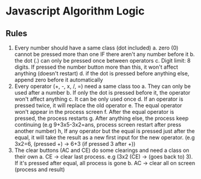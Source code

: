 # Javascript Algorithm Logic

## Rules
1. Every number should have a same class (dot included)
  a. zero (0) cannot be pressed more than one IF there aren't any number before it
  b. the dot (.) can only be pressed once between operators
  c. Digit limit: 8 digits. If pressed the number button more than this, it won't affect anything (doesn't restart)
  d. if the dot is pressed before anything else, append zero before it automatically
2. Every operator (+, -, x, /, =) need a same class too
  a. They can only be used after a number
  b. If only the dot is pressed before it, the operator won't affect anything
  c. It can be only used once
  d. If an operator is pressed twice, it will replace the old operator
  e. The equal operator won't appear in the process screen
  f. After the equal operator is pressed, the process restarts
  g. After anything else, the process keep continuing (e.g 9+3x5-3x2=ans, process screen restart after press another number)
  h, If any operator but the equal is pressed just after the equal, it will take the result as a new first input for the new operator.
    (e.g 3x2=6, (pressed +) -> 6+3 (if pressed 3 after +))
3. The clear buttons (AC and CE) do some clearings and need a class on their own
  a. CE -> clear last process. e.g (3x2 (CE) -> (goes back to) 3). If it's pressed after equal, all process is gone
  b. AC -> clear all on screen (process and result)
